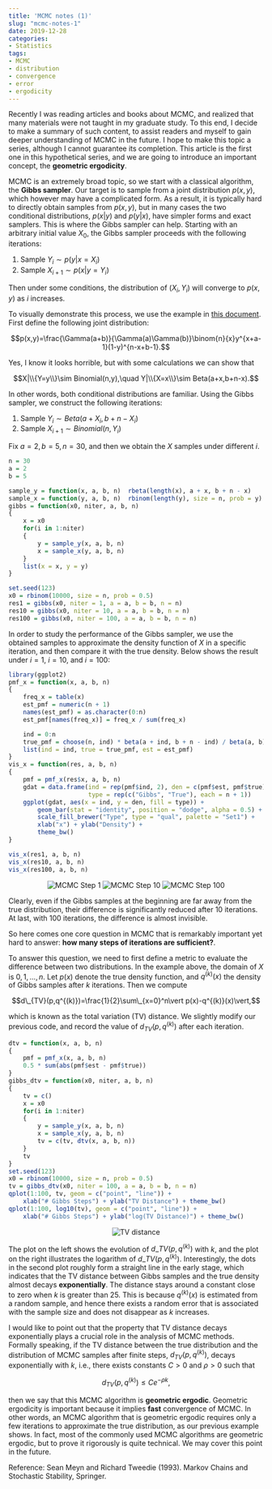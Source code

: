 ```yaml
---
title: 'MCMC notes (1)'
slug: "mcmc-notes-1"
date: 2019-12-28
categories:
- Statistics
tags:
- MCMC
- distribution
- convergence
- error
- ergodicity
---
```


Recently I was reading articles and books about MCMC, and realized that many materials were not taught in my
graduate study. To this end, I decide to make a summary of such content, to assist readers and myself to gain
deeper understanding of MCMC in the future. I hope to make this topic a series, although I cannot guarantee
its completion. This article is the first one in this hypothetical series, and we are going to introduce
an important concept, the **geometric ergodicity**.

MCMC is an extremely broad topic, so we start with a classical algorithm, the **Gibbs sampler**. Our target is
to sample from a joint distribution $p(x,y)$, which however may have a complicated form. As a result, it is
typically hard to directly obtain samples from $p(x,y)$, but in many cases the two conditional distributions,
$p(x|y)$ and $p(y|x)$, have simpler forms and exact samplers. This is where the Gibbs sampler can help.
Starting with an arbitrary initial value $X_0$, the Gibbs sampler proceeds with the following iterations:

1. Sample $Y_i\sim p(y|x=X_i)$
2. Sample $X_{i+1}\sim p(x|y=Y_i)$

Then under some conditions, the distribution of $(X_i,Y_i)$ will converge to $p(x,y)$ as $i$ increases.

To visually demonstrate this process, we use the example in
[this document](http://www.ccs.neu.edu/home/vip/teach/DMcourse/5_topicmodel_summ/notes_slides/sampling/notes-gibbs-metro.pdf).
First define the following joint distribution:

$$p(x,y)=\frac{\Gamma(a+b)}{\Gamma(a)\Gamma(b)}\binom{n}{x}y^{x+a-1}(1-y)^{n-x+b-1}.$$

Yes, I know it looks horrible, but with some calculations we can show that

$$X|\\{Y=y\\}\sim Binomial(n,y),\quad Y|\\{X=x\\}\sim Beta(a+x,b+n-x).$$

In other words, both conditional distributions are familiar. Using the Gibbs sampler, we construct the
following iterations:

1. Sample $Y_i\sim Beta(a+X_i,b+n-X_i)$
2. Sample $X_{i+1}\sim Binomial(n,Y_i)$

Fix $a=2,b=5,n=30$, and then we obtain the $X$ samples under different $i$.

```r
n = 30
a = 2
b = 5

sample_y = function(x, a, b, n)  rbeta(length(x), a + x, b + n - x)
sample_x = function(y, a, b, n)  rbinom(length(y), size = n, prob = y)
gibbs = function(x0, niter, a, b, n)
{
    x = x0
    for(i in 1:niter)
    {
        y = sample_y(x, a, b, n)
        x = sample_x(y, a, b, n)
    }
    list(x = x, y = y)
}

set.seed(123)
x0 = rbinom(10000, size = n, prob = 0.5)
res1 = gibbs(x0, niter = 1, a = a, b = b, n = n)
res10 = gibbs(x0, niter = 10, a = a, b = b, n = n)
res100 = gibbs(x0, niter = 100, a = a, b = b, n = n)
```

In order to study the performance of the Gibbs sampler, we use the obtained samples to approximate
the density function of $X$ in a specific iteration, and then compare it with the true density.
Below shows the result under $i=1$, $i=10$, and $i=100$:

```r
library(ggplot2)
pmf_x = function(x, a, b, n)
{
    freq_x = table(x)
    est_pmf = numeric(n + 1)
    names(est_pmf) = as.character(0:n)
    est_pmf[names(freq_x)] = freq_x / sum(freq_x)

    ind = 0:n
    true_pmf = choose(n, ind) * beta(a + ind, b + n - ind) / beta(a, b)
    list(ind = ind, true = true_pmf, est = est_pmf)
}
vis_x = function(res, a, b, n)
{
    pmf = pmf_x(res$x, a, b, n)
    gdat = data.frame(ind = rep(pmf$ind, 2), den = c(pmf$est, pmf$true),
                      type = rep(c("Gibbs", "True"), each = n + 1))
    ggplot(gdat, aes(x = ind, y = den, fill = type)) +
        geom_bar(stat = "identity", position = "dodge", alpha = 0.5) +
        scale_fill_brewer("Type", type = "qual", palette = "Set1") +
        xlab("x") + ylab("Density") +
        theme_bw()
}

vis_x(res1, a, b, n)
vis_x(res10, a, b, n)
vis_x(res100, a, b, n)
```

<div align="center">
    <img src="https://statr.me/images/post/mcmc-step-1.png" alt="MCMC Step 1" />
    <img src="https://statr.me/images/post/mcmc-step-10.png" alt="MCMC Step 10" />
    <img src="https://statr.me/images/post/mcmc-step-100.png" alt="MCMC Step 100" />
</div>

Clearly, even if the Gibbs samples at the beginning are far away from the true distribution, their
difference is significantly reduced after 10 iterations. At last, with 100 iterations, the
difference is almost invisible.

So here comes one core question in MCMC that is remarkably important yet hard to answer:
**how many steps of iterations are sufficient?**.

To answer this question, we need to first define a metric to evaluate the difference between
two distributions. In the example above, the domain of $X$ is $0,1,\ldots,n$. Let $p(x)$
denote the true density function, and $q^{(k)}(x)$ the density of Gibbs samples after $k$
iterations. Then we compute

$$d\_{TV}(p,q^{(k)})=\frac{1}{2}\sum\_{x=0}^n\vert p(x)-q^{(k)}(x)\vert,$$

which is known as the total variation (TV) distance. We slightly modify our previous code,
and record the value of $d_{TV}(p,q^{(k)})$ after each iteration.

```r
dtv = function(x, a, b, n)
{
    pmf = pmf_x(x, a, b, n)
    0.5 * sum(abs(pmf$est - pmf$true))
}
gibbs_dtv = function(x0, niter, a, b, n)
{
    tv = c()
    x = x0
    for(i in 1:niter)
    {
        y = sample_y(x, a, b, n)
        x = sample_x(y, a, b, n)
        tv = c(tv, dtv(x, a, b, n))
    }
    tv
}
set.seed(123)
x0 = rbinom(10000, size = n, prob = 0.5)
tv = gibbs_dtv(x0, niter = 100, a = a, b = b, n = n)
qplot(1:100, tv, geom = c("point", "line")) +
    xlab("# Gibbs Steps") + ylab("TV Distance") + theme_bw()
qplot(1:100, log10(tv), geom = c("point", "line")) +
    xlab("# Gibbs Steps") + ylab("log(TV Distance)") + theme_bw()
```

<div align="center">
    <img src="https://statr.me/images/post/mcmc-tv.png" alt="TV distance" />
</div>

The plot on the left shows the evolution of $d\_{TV}(p,q^{(k)})$ with $k$, and the plot
on the right illustrates the logarithm of $d\_{TV}(p,q^{(k)})$. Interestingly, the dots
in the second plot roughly form a straight line in the early stage, which indicates that
the TV distance between Gibbs samples and the true density almost decays **exponentially**.
The distance stays around a constant close to zero when $k$ is greater than 25. This is
because $q^{(k)}(x)$ is estimated from a random sample, and hence there exists a random
error that is associated with the sample size and does not disappear as $k$ increases.

I would like to point out that the property that TV distance decays exponentially plays
a crucial role in the analysis of MCMC methods. Formally speaking, if the TV distance
between the true distribution and the distribution of MCMC samples after finite steps,
$d_{TV}(p,q^{(k)})$, decays exponentially with $k$, i.e., there exists constants
$C>0$ and $\rho>0$ such that

$$d_{TV}(p,q^{(k)})\le Ce^{-\rho k},$$

then we say that this MCMC algorithm is **geometric ergodic**. Geometric ergodicity
is important because it implies **fast** convergence of MCMC. In other words,
an MCMC algorithm that is geometric ergodic requires only a few iterations to
approximate the true distribution, as our previous example shows. In fact, most
of the commonly used MCMC algorithms are geometric ergodic, but to prove it
rigorously is quite technical. We may cover this point in the future.

Reference: Sean Meyn and Richard Tweedie (1993). Markov Chains and Stochastic Stability, Springer.
